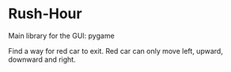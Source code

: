 # Rush-Hour

Main library for the GUI: pygame

Find a way for red car to exit. Red car can only move left, upward, downward and right.
